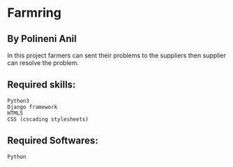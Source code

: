 # Farmring 

## By Polineni Anil 

In this project farmers can sent their problems to the suppliers then supplier can resolve the problem.


## Required skills:
	Python3
	Django framework
	HTML5
	CSS (cscading stylesheets)
## Required Softwares:
	Python
